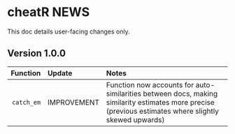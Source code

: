 # cheatR NEWS

This doc details user-facing changes only.

## Version 1.0.0

| Function | Update | Notes |
|---------:|:-------|:------|
|`catch_em`| IMPROVEMENT | Function now accounts for auto-similarities between docs, making similarity estimates more precise (previous estimates where slightly skewed upwards) |